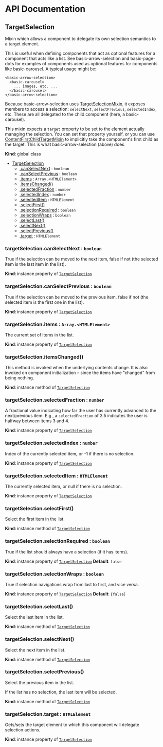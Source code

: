 # API Documentation
<a name="TargetSelection"></a>

## TargetSelection
Mixin which allows a component to delegate its own selection semantics to a
target element.

This is useful when defining components that act as optional features for a
component that acts like a list. See basic-arrow-selection and
basic-page-dots for examples of components used as optional features for
components like basic-carousel. A typical usage might be:

    <basic-arrow-selection>
      <basic-carousel>
        ... images, etc. ...
      </basic-carousel>
    </basic-arrow-selection>

Because basic-arrow-selection uses
[TargetSelectionMixin](TargetSelectionMixin.md), it exposes members to
access a selection: `selectNext`, `selectPrevious`, `selectedIndex`, etc.
These are all delegated to the child component (here, a basic-carousel).

This mixin expects a `target` property to be set to the element actually
managing the selection. You can set that property yourself, or you can use
[ContentFirstChildTargetMixin](ContentFirstChildTargetMixin.md) to
implicitly take the component's first child as the target. This is what
basic-arrow-selection (above) does.

  **Kind**: global class

* [TargetSelection](#TargetSelection)
    * [.canSelectNext](#TargetSelection+canSelectNext) : <code>boolean</code>
    * [.canSelectPrevious](#TargetSelection+canSelectPrevious) : <code>boolean</code>
    * [.items](#TargetSelection+items) : <code>Array.&lt;HTMLElement&gt;</code>
    * [.itemsChanged()](#TargetSelection+itemsChanged)
    * [.selectedFraction](#TargetSelection+selectedFraction) : <code>number</code>
    * [.selectedIndex](#TargetSelection+selectedIndex) : <code>number</code>
    * [.selectedItem](#TargetSelection+selectedItem) : <code>HTMLElement</code>
    * [.selectFirst()](#TargetSelection+selectFirst)
    * [.selectionRequired](#TargetSelection+selectionRequired) : <code>boolean</code>
    * [.selectionWraps](#TargetSelection+selectionWraps) : <code>boolean</code>
    * [.selectLast()](#TargetSelection+selectLast)
    * [.selectNext()](#TargetSelection+selectNext)
    * [.selectPrevious()](#TargetSelection+selectPrevious)
    * [.target](#TargetSelection+target) : <code>HTMLElement</code>

<a name="TargetSelection+canSelectNext"></a>

### targetSelection.canSelectNext : <code>boolean</code>
True if the selection can be moved to the next item, false if not (the
selected item is the last item in the list).

  **Kind**: instance property of <code>[TargetSelection](#TargetSelection)</code>
<a name="TargetSelection+canSelectPrevious"></a>

### targetSelection.canSelectPrevious : <code>boolean</code>
True if the selection can be moved to the previous item, false if not
(the selected item is the first one in the list).

  **Kind**: instance property of <code>[TargetSelection](#TargetSelection)</code>
<a name="TargetSelection+items"></a>

### targetSelection.items : <code>Array.&lt;HTMLElement&gt;</code>
The current set of items in the list.

  **Kind**: instance property of <code>[TargetSelection](#TargetSelection)</code>
<a name="TargetSelection+itemsChanged"></a>

### targetSelection.itemsChanged()
This method is invoked when the underlying contents change. It is also
invoked on component initialization – since the items have "changed" from
being nothing.

  **Kind**: instance method of <code>[TargetSelection](#TargetSelection)</code>
<a name="TargetSelection+selectedFraction"></a>

### targetSelection.selectedFraction : <code>number</code>
A fractional value indicating how far the user has currently advanced to
the next/previous item. E.g., a `selectedFraction` of 3.5 indicates the
user is halfway between items 3 and 4.

  **Kind**: instance property of <code>[TargetSelection](#TargetSelection)</code>
<a name="TargetSelection+selectedIndex"></a>

### targetSelection.selectedIndex : <code>number</code>
Index of the currently selected item, or -1 if there is no selection.

  **Kind**: instance property of <code>[TargetSelection](#TargetSelection)</code>
<a name="TargetSelection+selectedItem"></a>

### targetSelection.selectedItem : <code>HTMLElement</code>
The currently selected item, or null if there is no selection.

  **Kind**: instance property of <code>[TargetSelection](#TargetSelection)</code>
<a name="TargetSelection+selectFirst"></a>

### targetSelection.selectFirst()
Select the first item in the list.

  **Kind**: instance method of <code>[TargetSelection](#TargetSelection)</code>
<a name="TargetSelection+selectionRequired"></a>

### targetSelection.selectionRequired : <code>boolean</code>
True if the list should always have a selection (if it has items).

  **Kind**: instance property of <code>[TargetSelection](#TargetSelection)</code>
**Default**: <code>false</code>  
<a name="TargetSelection+selectionWraps"></a>

### targetSelection.selectionWraps : <code>boolean</code>
True if selection navigations wrap from last to first, and vice versa.

  **Kind**: instance property of <code>[TargetSelection](#TargetSelection)</code>
**Default**: <code>{false}</code>  
<a name="TargetSelection+selectLast"></a>

### targetSelection.selectLast()
Select the last item in the list.

  **Kind**: instance method of <code>[TargetSelection](#TargetSelection)</code>
<a name="TargetSelection+selectNext"></a>

### targetSelection.selectNext()
Select the next item in the list.

  **Kind**: instance method of <code>[TargetSelection](#TargetSelection)</code>
<a name="TargetSelection+selectPrevious"></a>

### targetSelection.selectPrevious()
Select the previous item in the list.

If the list has no selection, the last item will be selected.

  **Kind**: instance method of <code>[TargetSelection](#TargetSelection)</code>
<a name="TargetSelection+target"></a>

### targetSelection.target : <code>HTMLElement</code>
Gets/sets the target element to which this component will delegate
selection actions.

  **Kind**: instance property of <code>[TargetSelection](#TargetSelection)</code>
